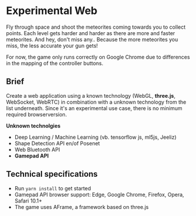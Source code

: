 # Experimental Web

Fly through space and shoot the meteorites coming towards you to collect points.
Each level gets harder and harder as there are more and faster meteorites.
And hey, don't miss any.. Because the more meteorites you miss, the less accurate your gun gets!

For now, the game only runs correctly on Google Chrome due to differences in the mapping of the controller buttons.

## Brief

Create a web application using a known technology (WebGL, **three.js**, WebSocket, WebRTC) in combination with a unknown technology from the list underneath.
Since it's an experimental use case, there is no minimum required browserversion.

**Unknown technolgies**

-   Deep Learning / Machine Learning (vb. tensorflow js, ml5js, Jeeliz)
-   Shape Detection API en/of Posenet
-   Web Bluetooth API
-   **Gamepad API**

## Technical specifications

* Run `yarn install` to get started
* Gamepad API browser support: Edge, Google Chrome, Firefox, Opera, Safari 10.1+
* The game uses AFrame, a framework based on three.js
